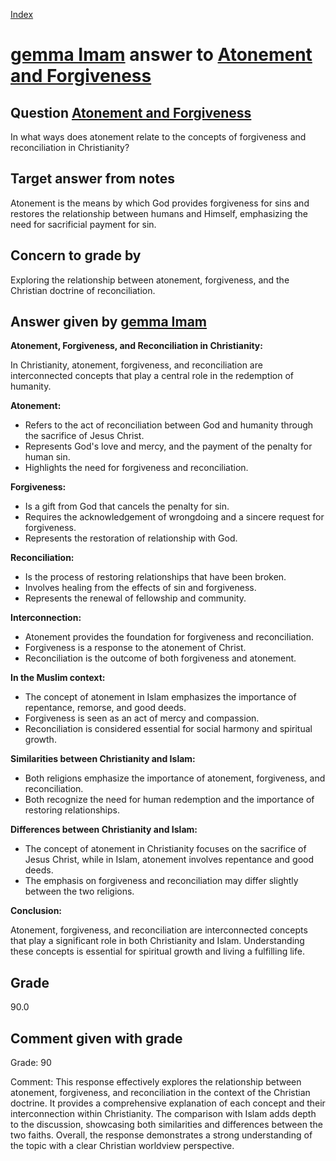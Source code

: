 
[Index](../../index.md)
# [gemma Imam](../../answering_models/gemma_Imam.md) answer to [Atonement and Forgiveness](../../questions/Atonement_and_Forgiveness.md)

## Question [Atonement and Forgiveness](../../questions/Atonement_and_Forgiveness.md)
In what ways does atonement relate to the concepts of forgiveness and reconciliation in Christianity?

## Target answer from notes
Atonement is the means by which God provides forgiveness for sins and restores the relationship between humans and Himself, emphasizing the need for sacrificial payment for sin.

## Concern to grade by
Exploring the relationship between atonement, forgiveness, and the Christian doctrine of reconciliation.

## Answer given by [gemma Imam](../../answering_models/gemma_Imam.md)
**Atonement, Forgiveness, and Reconciliation in Christianity:**

In Christianity, atonement, forgiveness, and reconciliation are interconnected concepts that play a central role in the redemption of humanity.

**Atonement:**

* Refers to the act of reconciliation between God and humanity through the sacrifice of Jesus Christ.
* Represents God's love and mercy, and the payment of the penalty for human sin.
* Highlights the need for forgiveness and reconciliation.

**Forgiveness:**

* Is a gift from God that cancels the penalty for sin.
* Requires the acknowledgement of wrongdoing and a sincere request for forgiveness.
* Represents the restoration of relationship with God.

**Reconciliation:**

* Is the process of restoring relationships that have been broken.
* Involves healing from the effects of sin and forgiveness.
* Represents the renewal of fellowship and community.

**Interconnection:**

* Atonement provides the foundation for forgiveness and reconciliation.
* Forgiveness is a response to the atonement of Christ.
* Reconciliation is the outcome of both forgiveness and atonement.

**In the Muslim context:**

* The concept of atonement in Islam emphasizes the importance of repentance, remorse, and good deeds.
* Forgiveness is seen as an act of mercy and compassion.
* Reconciliation is considered essential for social harmony and spiritual growth.

**Similarities between Christianity and Islam:**

* Both religions emphasize the importance of atonement, forgiveness, and reconciliation.
* Both recognize the need for human redemption and the importance of restoring relationships.

**Differences between Christianity and Islam:**

* The concept of atonement in Christianity focuses on the sacrifice of Jesus Christ, while in Islam, atonement involves repentance and good deeds.
* The emphasis on forgiveness and reconciliation may differ slightly between the two religions.

**Conclusion:**

Atonement, forgiveness, and reconciliation are interconnected concepts that play a significant role in both Christianity and Islam. Understanding these concepts is essential for spiritual growth and living a fulfilling life.

## Grade
90.0

## Comment given with grade
Grade: 90

Comment: This response effectively explores the relationship between atonement, forgiveness, and reconciliation in the context of the Christian doctrine. It provides a comprehensive explanation of each concept and their interconnection within Christianity. The comparison with Islam adds depth to the discussion, showcasing both similarities and differences between the two faiths. Overall, the response demonstrates a strong understanding of the topic with a clear Christian worldview perspective.
